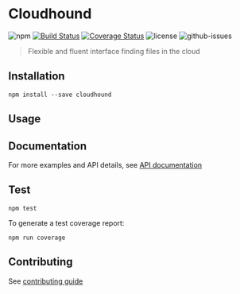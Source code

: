# Cloudhound

![npm](https://img.shields.io/npm/v/cloudhound.svg)
[![Build Status](https://travis-ci.org/nspragg/cloudhound.svg)](https://travis-ci.org/nspragg/cloudhound) [![Coverage Status](https://coveralls.io/repos/github/nspragg/cloudhound/badge.svg?branch=master)](https://coveralls.io/github/nspragg/cloudhound?branch=master)
 ![license](https://img.shields.io/badge/license-MIT-blue.svg) 
![github-issues](https://img.shields.io/github/issues/nspragg/cloudhound.svg)

> Flexible and fluent interface finding files in the cloud

## Installation

```
npm install --save cloudhound
```

## Usage

## Documentation
For more examples and API details, see [API documentation](https://nspragg.github.io/cloudhound/)

## Test

```
npm test
```

To generate a test coverage report:

```
npm run coverage
```
## Contributing

See [contributing guide](./CONTRIBUTING.md)
